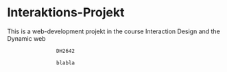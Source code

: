 # Interaktions-Projekt

This is a web-development projekt in the course Interaction Design and the Dynamic web

					DH2642
					
					blabla
